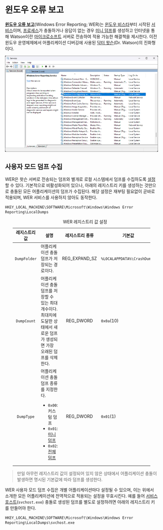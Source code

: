 # 윈도우 오류 보고
**[윈도우 오류 보고](https://learn.microsoft.com/en-us/windows/win32/wer/windows-error-reporting)**(Windows Error Reporting; WER)는 [윈도우 비스타](Windows.md)부터 시작된 [서비스](Service.md)이며, [프로세스](Process.md)가 충돌하거나 응답이 없는 경우 [미니 덤프](ko.Dump#미니-덤프)를 생성하고 인터넷을 통해 Watson이란 [마이크로소프트](https://www.microsoft.com) 서버로 전송하여 적용 가능한 해결책을 제시한다. 이전 윈도우 운영체제에서 어플리케이션 디버깅에 사용된 [닥터 왓슨](https://en.wikipedia.org/wiki/Dr._Watson_(debugger))(Dr. Watson)의 진화형이다.

![Windows Error Reporting 서비스](./images/windows_error_reporting.png)

## 사용자 모드 덤프 수집
WER은 왓슨 서버로 전송되는 덤프와 별개로 로컬 시스템에서 덤프를 수집하도록 [설정](https://learn.microsoft.com/en-us/windows/win32/wer/collecting-user-mode-dumps)할 수 있다. 기본적으로 비활성화되어 있으나, 아래의 레지스트리 키를 생성하는 것만으로 충돌된 모든 어플리케이션의 덤프가 수집된다. 해당 설정은 재부팅 필요없이 곧바로 적용되며, WER 서비스를 사용하지 않아도 동작한다.

```terminal
HKEY_LOCAL_MACHINE\SOFTWARE\Microsoft\Windows\Windows Error Reporting\LocalDumps
```

<table style="width: 90%; margin: auto;"><caption style="caption-side: top;">WER 레지스트리 값 설정</caption><colgroup><col style="width: 15%;"/><col style="width: 45%;"/><col style="width: 15%;"/><col style="width: 25%;"/></colgroup><thead><tr><th style="text-align: center;">레지스트리 값</th><th style="text-align: center;">설명</th><th style="text-align: center;">레지스트리 종류</th><th style="text-align: center;">기본값</th></tr></thead><tbody><tr><td style="text-align: center;"><code>DumpFolder</code></td><td>어플리케이션 충돌 덤프가 저장되는 경로이다.</td><td style="text-align: center;">REG_EXPAND_SZ</td><td><code>%LOCALAPPDATA%\CrashDumps</code></td></tr><tr><td style="text-align: center;"><code>DumpCount</code></td><td>어플리케이션 충돌 덤프를 저장할 수 있는 최대 개수이다. 최대치에 도달한 상태에서 새로운 덤프가 생성되면 가장 오래된 덤프를 삭제한다.</td><td style="text-align: center;">REG_DWORD</td><td><code>0x0a</code>(10)</td></tr><tr><td style="text-align: center;"><code>DumpType</code></td><td>어플리케이션 충돌 덤프 종류를 지정한다.<ul><li><code>0x00</code>: 커스텀 덤프</li><li><code>0x01</code>: <a href="Dump.md#미니-덤프">미니 덤프</a></li><li><code>0x02</code>: <a href="Dump.md#전체-덤프">전체 덤프</a></li></ul></td><td style="text-align: center;">REG_DWORD</td><td><code>0x01</code>(1)</td></tr></tbody></table>

> 만일 아무런 레지스트리 값이 설정되어 있지 않은 상태에서 어플리케이션 충돌이 발생하면 명시된 기본값에 따라 덤프를 생성한다.

WER 사용자 모드 덤프 수집은 개별 어플리케이션마다 설정될 수 있으며, 이는 위에서 소개한 모든 어플리케이션에 전역적으로 적용되는 설정을 무효시킨다. 예를 들어 [서비스 호스트](Service.md#서비스-호스트)(`svchost.exe`) 충돌로 생성된 덤프를 별도로 설정하려면 아래의 레지스트리 키를 만들어야 한다.

```terminal
HKEY_LOCAL_MACHINE\SOFTWARE\Microsoft\Windows\Windows Error Reporting\LocalDumps\svchost.exe
```

